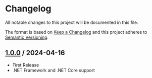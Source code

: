 ﻿# Changelog
All notable changes to this project will be documented in this file.

The format is based on [Keep a Changelog](http://keepachangelog.com/en/1.0.0/)
and this project adheres to [Semantic Versioning](http://semver.org/spec/v2.0.0.html).

## [1.0.0] / 2024-04-16
- First Release
- .NET Framework and .NET Core support

[vNext]: ../../compare/1.0.0...HEAD
[1.0.0]: ../../compare/1.0.0